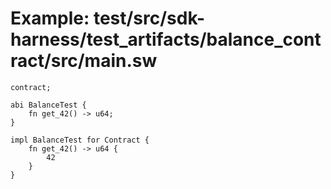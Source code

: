 # Example: test/src/sdk-harness/test_artifacts/balance_contract/src/main.sw

```sway
contract;

abi BalanceTest {
    fn get_42() -> u64;
}

impl BalanceTest for Contract {
    fn get_42() -> u64 {
        42
    }
}

```
